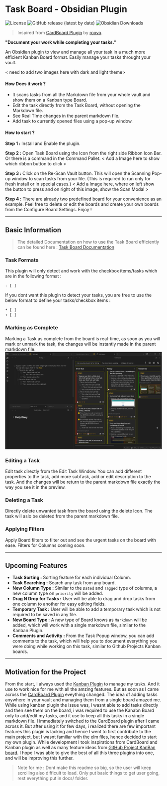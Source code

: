 # Task Board - Obsidian Plugin

![License](https://img.shields.io/github/license/tu2-atmanand/Task-Board)
![GitHub release (latest by date)](https://img.shields.io/github/v/release/tu2-atmanand/Task-Board?style=flat-square)
![Obsidian Downloads](https://img.shields.io/badge/dynamic/json?logo=obsidian&color=%23483699&label=downloads&query=%24%5B%22Task-Board%22%5D.downloads&url=https%3A%2F%2Fraw.githubusercontent.com%2Fobsidianmd%2Fobsidian-releases%2Fmaster%2Fcommunity-plugin-stats.json)

> Inspired from [CardBoard Plugin](https://github.com/roovo/obsidian-card-board) by [roovo](https://github.com/roovo).

**"Document your work while completing your tasks."**

An Obsidian plugin to view and manage all your task in a much more efficient Kanban Board format. Easily manage your tasks throught your vault.

< need to add two images here with dark and light theme>

#### **How Does it work ?**

- It scans tasks from all the Markdown file from your whole vault and show them on a Kanban type Board.
- Edit the task directly from the Task Board, without opening the Markdown file.
- See Real TIme changes in the parent markdown file.
- Add task to currently opened files using a pop-up window.

#### **How to start ?**

**Step 1 :** Install and Enable the plugin.

**Step 2 :** Open Task Board using the Icon from the right side Ribbon Icon Bar. Or there is a command in the Command Pallet.
< Add a Image here to show which ribbon button to click >

**Step 3 :** Click on the Re-Scan Vault button. This will open the Scanning Pop-up window to scan tasks from your file. (This is required to run only for fresh install or in special cases.)
< Add a Image here, where on left show the button to press and on right of this image, show the Scan Modal >

**Step 4 :** There are already two predefined board for your convenience as an example. Feel free to delete or edit the boards and create your own boards from the Configure Board Settings. Enjoy !

---

## Basic Information
> The detailed Documentation on how to use the Task Board efficiently can be found here : [Task Board Documentation]()

### Task Formats
This plugin will only detect and work with the checkbox items/tasks which are in the following format : 
```
- [ ]
```
If you dont want this plugin to detect your tasks, you are free to use the below format to define your tasks/checkbox items : 
```
* [ ] 
+ [ ] 
```

### Marking as Complete
Marking a Task as complete from the board is real-time, as soon as you will mark or unmark the task, the changes will be instantly made in the parent markdown file.
![Realt Time changes for marking task complete](assets/MarkTaskComplete.gif)

### Editing a Task
Edit task directly from the Edit Task Window. You can add different properties to the task, add more subTask, add or edit description to the task. And the changes will be return to the parent markdown file exactly the way you see it in the preview.

### Deleting a Task
Directly delete unwanted task from the board using the delete Icon. The task will aslo be deleted from the parent markdown file.

### Applying Filters
Apply Board filters to filter out and see the urgent tasks on the board with ease. Filters for Columns coming soon.

---

## Upcoming Features

- **Task Sorting :** Sorting feature for each individual Column.
- **Task Searching :** Search any task from any board.
- **New Column Type :** Similar to the `Dated` and `Tagged` type of columns, a new column type on `priority` will be added.
- **Drag N Drop for Tasks :** User will be able to drag and drop tasks from one column to another for easy editing fields.
- **Temporary Task :** User will be able to add a temporary task which is not required to be saved in any file.
- **New Board Type :** A new type of Board knows as `Markdown` will be added, which will work with a single markdown file, similar to the Kanban Plugin.
- **Comments and Activity :** From the Task Popup window, you can add comments to the task, which will help you to document everything you were doing while working on this task, similar to Github Projects Kanban boards.

---

## Motivation for the Project

From the start, I always used the [Kanban Plugin]() to manage my tasks. And it use to work nice for me with all the amzing features. But as soon as I came across the [CardBoard Plugin]() eveything changed. The idea of adding tasks anywhere in your vault and managing them from a single board amazed me. While using kanban plugin the issue was, i wasnt able to add tasks directly and then see them on the board, i was required to use the Kanabn Board only to add/edit my tasks, and it use to keep all this tasks in a single markdown file. I immediately switched to the CardBoard plugin after I came across it. But after using it for few days, i realized there are few important features this plugin is lacking and hence I went to first contribute to the main project, but I wasnt familiar with the elm files, hence decided to start my own plugin. While development I took inspirations from CardBoard and Kanban plugin as well as many feature ideas from [GitHub Project KanBan board](). I hope I was able to give the best of all this three plugins into one, and will be improving this further.


> Note for me :  Dont make this readme so big, so the user will keep scrolling also difficult to load. Only put basic things to get user going, rest everything put in docs/ folder.
